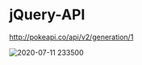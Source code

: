 # jQuery-API

http://pokeapi.co/api/v2/generation/1

![2020-07-11 233500](https://user-images.githubusercontent.com/56530966/87239705-6a763600-c3cf-11ea-86e9-befddcdef914.jpg)
